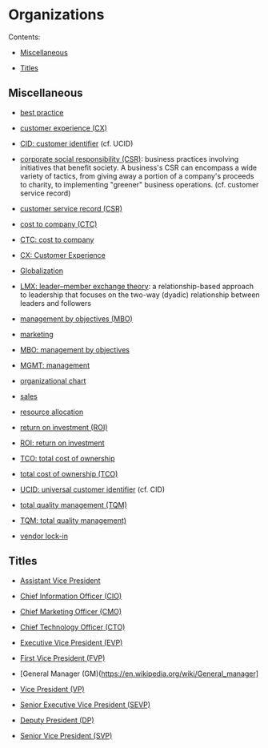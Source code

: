 # Organizations

Contents:

* [Miscellaneous](#misc)

* [Titles](#titles)


<h2><a name="misc">Miscellaneous</a></h2>

* [best practice](https://en.wikipedia.org/wiki/Best_practice)

* [customer experience (CX)](TODO)

* [CID: customer identifier](TODO) (cf. UCID)

* [corporate social responsibility (CSR)](https://en.wikipedia.org/wiki/Corporate_social_responsibility): business practices involving initiatives that benefit society. A business's CSR can encompass a wide variety of tactics, from giving away a portion of a company's proceeds to charity, to implementing "greener" business operations. (cf. customer service record)

* [customer service record (CSR)](TODO)

* [cost to company (CTC)](https://en.wikipedia.org/wiki/Cost_to_company)

* [CTC: cost to company](https://en.wikipedia.org/wiki/Cost_to_company)

* [CX: Customer Experience](TODO)

* [Globalization](https://en.wikipedia.org/wiki/Globalization)

* [LMX: leader–member exchange theory](https://en.wikipedia.org/wiki/Leader%E2%80%93member_exchange_theory): a relationship-based approach to leadership that focuses on the two-way (dyadic) relationship between leaders and followers

* [management by objectives (MBO)](https://en.wikipedia.org/wiki/Management_by_objectives)

* [marketing](https://en.wikipedia.org/wiki/Marketing)

* [MBO: management by objectives](https://en.wikipedia.org/wiki/Management_by_objectives)

* [MGMT: management](https://en.wikipedia.org/wiki/Management)

* [organizational chart](https://en.wikipedia.org/wiki/Organizational_chart)

* [sales](https://en.wikipedia.org/wiki/Sales)

* [resource allocation](https://en.wikipedia.org/wiki/Resource_allocation)

* [return on investment (ROI)](https://en.wikipedia.org/wiki/Return_on_investment)

* [ROI: return on investment](https://en.wikipedia.org/wiki/Return_on_investment)

* [TCO: total cost of ownership](https://en.wikipedia.org/wiki/Total_cost_of_ownership)

* [total cost of ownership (TCO)](https://en.wikipedia.org/wiki/Total_cost_of_ownership)

* [UCID: universal customer identifier](TODO) (cf. CID)

* [total quality management (TQM)](https://en.wikipedia.org/wiki/Total_quality_management)

* [TQM: total quality management)](https://en.wikipedia.org/wiki/Total_quality_management)

* [vendor lock-in](https://en.wikipedia.org/wiki/Vendor_lock-in)


<h2><a name="titles">Titles</a></h2>

* [Assistant Vice President](https://en.wikipedia.org/wiki/Vice_president#In_business)

* [Chief Information Officer (CIO)](https://en.wikipedia.org/wiki/Chief_information_officer)

* [Chief Marketing Officer (CMO)](https://en.wikipedia.org/wiki/Chief_marketing_officer)

* [Chief Technology Officer (CTO)](https://en.wikipedia.org/wiki/Chief_technology_officer)

* [Executive Vice President (EVP)](https://en.wikipedia.org/wiki/Vice_president#In_business)

* [First Vice President (FVP)](https://en.wikipedia.org/wiki/Vice_president#In_business)

* [General Manager (GM)(https://en.wikipedia.org/wiki/General_manager]

* [Vice President (VP)](https://en.wikipedia.org/wiki/Vice_president#In_business)

* [Senior Executive Vice President (SEVP)](https://en.wikipedia.org/wiki/Vice_president#In_business)

* [Deputy President (DP)](https://en.wikipedia.org/wiki/Vice_president#In_business)

* [Senior Vice President (SVP)](https://en.wikipedia.org/wiki/Vice_president#In_business)











